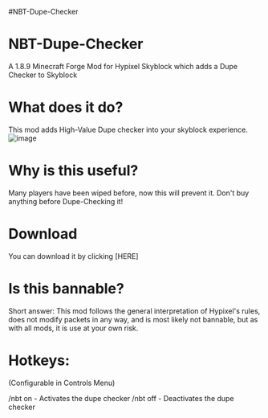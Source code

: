 #NBT-Dupe-Checker
# NBT-Dupe-Checker
A 1.8.9 Minecraft Forge Mod for Hypixel Skyblock which adds a Dupe Checker to Skyblock

# What does it do?
This mod adds High-Value Dupe checker into your skyblock experience. ![image](https://user-images.githubusercontent.com/103907495/163737858-f29d9167-b157-4d1e-867b-ea61622de9b1.png)

# Why is this useful?
Many players have been wiped before, now this will prevent it. Don't buy anything before Dupe-Checking it!

# Download
You can download it by clicking [HERE]

# Is this bannable?
Short answer: This mod follows the general interpretation of Hypixel's rules, does not modify packets in any way, and is most likely not bannable, but as with all mods, it is use at your own risk.

# Hotkeys:
(Configurable in Controls Menu)

/nbt on - Activates the dupe checker
/nbt off - Deactivates the dupe checker
